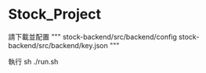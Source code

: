 # Stock_Project

請下載並配置 
"""
    stock-backend/src/backend/config 
    stock-backend/src/backend/key.json
"""

執行 sh ./run.sh